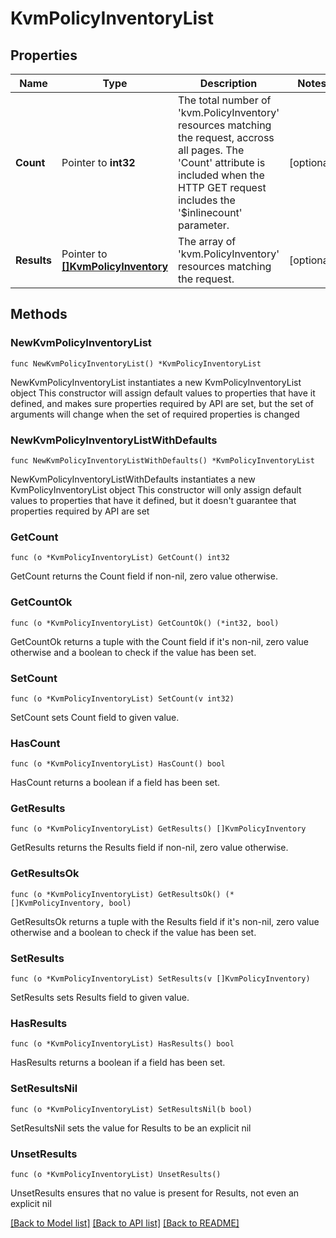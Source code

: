 # KvmPolicyInventoryList

## Properties

Name | Type | Description | Notes
------------ | ------------- | ------------- | -------------
**Count** | Pointer to **int32** | The total number of &#39;kvm.PolicyInventory&#39; resources matching the request, accross all pages. The &#39;Count&#39; attribute is included when the HTTP GET request includes the &#39;$inlinecount&#39; parameter. | [optional] 
**Results** | Pointer to [**[]KvmPolicyInventory**](KvmPolicyInventory.md) | The array of &#39;kvm.PolicyInventory&#39; resources matching the request. | [optional] 

## Methods

### NewKvmPolicyInventoryList

`func NewKvmPolicyInventoryList() *KvmPolicyInventoryList`

NewKvmPolicyInventoryList instantiates a new KvmPolicyInventoryList object
This constructor will assign default values to properties that have it defined,
and makes sure properties required by API are set, but the set of arguments
will change when the set of required properties is changed

### NewKvmPolicyInventoryListWithDefaults

`func NewKvmPolicyInventoryListWithDefaults() *KvmPolicyInventoryList`

NewKvmPolicyInventoryListWithDefaults instantiates a new KvmPolicyInventoryList object
This constructor will only assign default values to properties that have it defined,
but it doesn't guarantee that properties required by API are set

### GetCount

`func (o *KvmPolicyInventoryList) GetCount() int32`

GetCount returns the Count field if non-nil, zero value otherwise.

### GetCountOk

`func (o *KvmPolicyInventoryList) GetCountOk() (*int32, bool)`

GetCountOk returns a tuple with the Count field if it's non-nil, zero value otherwise
and a boolean to check if the value has been set.

### SetCount

`func (o *KvmPolicyInventoryList) SetCount(v int32)`

SetCount sets Count field to given value.

### HasCount

`func (o *KvmPolicyInventoryList) HasCount() bool`

HasCount returns a boolean if a field has been set.

### GetResults

`func (o *KvmPolicyInventoryList) GetResults() []KvmPolicyInventory`

GetResults returns the Results field if non-nil, zero value otherwise.

### GetResultsOk

`func (o *KvmPolicyInventoryList) GetResultsOk() (*[]KvmPolicyInventory, bool)`

GetResultsOk returns a tuple with the Results field if it's non-nil, zero value otherwise
and a boolean to check if the value has been set.

### SetResults

`func (o *KvmPolicyInventoryList) SetResults(v []KvmPolicyInventory)`

SetResults sets Results field to given value.

### HasResults

`func (o *KvmPolicyInventoryList) HasResults() bool`

HasResults returns a boolean if a field has been set.

### SetResultsNil

`func (o *KvmPolicyInventoryList) SetResultsNil(b bool)`

 SetResultsNil sets the value for Results to be an explicit nil

### UnsetResults
`func (o *KvmPolicyInventoryList) UnsetResults()`

UnsetResults ensures that no value is present for Results, not even an explicit nil

[[Back to Model list]](../README.md#documentation-for-models) [[Back to API list]](../README.md#documentation-for-api-endpoints) [[Back to README]](../README.md)


